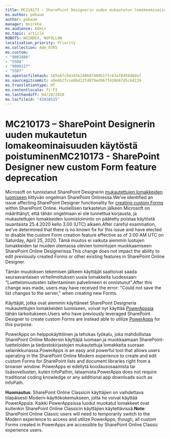 ```yaml
---
title: MC210173 – SharePoint Designerin uuden mukautetun lomakeominaisuuden käytöstä poistuminen
ms.author: pebaum
author: pebaum
manager: mnirkhe
ms.audience: Admin
ms.topic: article
ROBOTS: NOINDEX, NOFOLLOW
localization_priority: Priority
ms.collection: Adm_O365
ms.custom:
- "9002886"
- "5508"
- "9000127"
- "5507"
ms.openlocfilehash: 185e8fc94345b240667490b1ffc63af8459d8daf
ms.sourcegitcommit: a9e6b2fcce8bd12fd079ed967f426b67d5c6d239
ms.translationtype: HT
ms.contentlocale: fi-FI
ms.lasthandoff: 04/28/2020
ms.locfileid: "43928525"
---
```

# <a name="mc210173---sharepoint-designer-new-custom-form-feature-deprecation"></a><span data-ttu-id="9d69d-102">MC210173 – SharePoint Designerin uuden mukautetun lomakeominaisuuden käytöstä poistuminen</span><span class="sxs-lookup"><span data-stu-id="9d69d-102">MC210173 - SharePoint Designer new custom Form feature deprecation</span></span>

<span data-ttu-id="9d69d-103">Microsoft on tunnistanut SharePoint Designerin [mukautettujen lomakkeiden luomiseen](https://support.microsoft.com/en-us/office/create-a-custom-list-form-using-sharepoint-designer-917d8fdb-ee00-4441-adb3-a94612d1d105?ui=en-us&rs=en-us&ad=us#bm2) liittyvän ongelman SharePoint Onlinessa.</span><span class="sxs-lookup"><span data-stu-id="9d69d-103">We’ve identified an issue affecting SharePoint Designer functionality for [creating custom Forms](https://support.microsoft.com/en-us/office/create-a-custom-list-form-using-sharepoint-designer-917d8fdb-ee00-4441-adb3-a94612d1d105?ui=en-us&rs=en-us&ad=us#bm2) within SharePoint Online.</span></span> <span data-ttu-id="9d69d-104">Huolellisen tarkastelun jälkeen Microsoft on määrittänyt, että tähän ongelmaan ei ole tunnettua korjausta, ja mukautettujen lomakkeiden luomistoiminto on päätetty poistaa käytöstä lauantaista 25.4.2020 kello 3.00 (UTC) alkaen.</span><span class="sxs-lookup"><span data-stu-id="9d69d-104">After careful examination, we’ve determined that there is no known fix for this issue and have elected to disable the custom Form creation feature effective as of 3:00 AM UTC on Saturday, April 25, 2020.</span></span> <span data-ttu-id="9d69d-105">Tämä muutos ei vaikuta aiemmin luotujen lomakkeiden tai muiden olemassa olevien toimintojen muokkaamiseen SharePoint Online Designerissa.</span><span class="sxs-lookup"><span data-stu-id="9d69d-105">This change does not impact the ability to edit previously created Forms or other existing features in SharePoint Online Designer.</span></span>

<span data-ttu-id="9d69d-106">Tämän muutoksen tekemisen jälkeen käyttäjät saattoivat saada seuraavanlaisen virheilmoituksen uusia lomakkeita luodessaan: "Luettelomuutosten tallentaminen palvelimeen ei onnistunut".</span><span class="sxs-lookup"><span data-stu-id="9d69d-106">After this change was made, users may have received the error: "Could not save the list changes to the server," when creating new Forms.</span></span>

<span data-ttu-id="9d69d-107">Käyttäjät, jotka ovat aiemmin käyttäneet SharePoint Designeria mukautettujen lomakkeiden luomiseen, voivat nyt käyttää [PowerAppsia](https://docs.microsoft.com/powerapps/maker/canvas-apps/customize-list-form) tähän tarkoitukseen.</span><span class="sxs-lookup"><span data-stu-id="9d69d-107">Users who have previously leveraged SharePoint Designer to create custom Forms are instead able to utilize [PowerApps](https://docs.microsoft.com/powerapps/maker/canvas-apps/customize-list-form) for this purpose.</span></span>

<span data-ttu-id="9d69d-108">PowerApps on helppokäyttöinen ja tehokas työkalu, joka mahdollistaa SharePoint Online Modernin käyttäjiä luomaan ja muokkaamaan SharePoint-luetteloiden ja tiedostokirjastojen mukautettuja lomakkeita suoraan selainikkunassa.</span><span class="sxs-lookup"><span data-stu-id="9d69d-108">PowerApps is an easy and powerful tool that allows users operating in the SharePoint Online Modern experience to create and edit custom Forms for SharePoint lists and document libraries right from a browser window.</span></span> <span data-ttu-id="9d69d-109">PowerApps ei edellytä koodausosaamista tai lisäsovellusten, kuten InfoPathin, lataamista.</span><span class="sxs-lookup"><span data-stu-id="9d69d-109">PowerApps does not require traditional coding knowledge or any additional app downloads such as InfoPath.</span></span>

<span data-ttu-id="9d69d-110">**Huomautus**: SharePoint Online Classicin käyttäjien on vaihdettava tilapäisesti Modern-käyttökokemukseen, jotta he voivat käyttää PowerAppsia. Kaikki PowerAppsissa luodut muokatut lomakkeet ovat kuitenkin SharePoint Online Classicin käyttäjien käytettävissä.</span><span class="sxs-lookup"><span data-stu-id="9d69d-110">**Note**: SharePoint Online Classic users will need to temporarily switch to the Modern experience to access and utilize PowerApps; though, all custom Forms created in PowerApps are accessible by SharePoint Online Classic experience users.</span></span>
